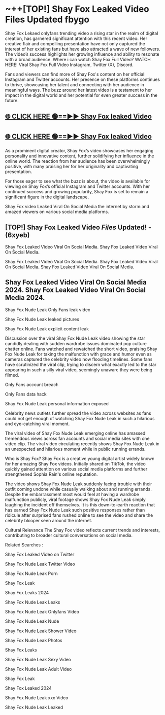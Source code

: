 # ~++[TOP!] Shay Fox Leaked Video Files Updated fbygo

 Shay Fox Lekaed onlyfans trending video a rising star in the realm of digital creation, has garnered significant attention with this recent video. Her creative flair and compelling presentation have not only captured the interest of her existing fans but have also attracted a wave of new followers. The video’s success highlights her growing influence and ability to resonate with a broad audience.
Where i can watch  Shay Fox Full Video? WATCH HERE! Viral  Shay Fox Full Video Instagram, Twitter (X), Discord.


Fans and viewers can find more of  Shay Fox's content on her official Instagram and Twitter accounts. Her presence on these platforms continues to thrive, showcasing her talent and connecting with her audience in meaningful ways. The buzz around her latest video is a testament to her impact in the digital world and her potential for even greater success in the future.


## [🌐 CLICK HERE 🟢==►►  Shay Fox leaked Video ](https://onlyclips.site?title=Shay_Fox&ref=git)

## [🌐 CLICK HERE 🟢==►►  Shay Fox leaked Video ](https://onlyclips.site?title=Shay_Fox&ref=git)


As a prominent digital creator,  Shay Fox’s video showcases her engaging personality and innovative content, further solidifying her influence in the online world. The reaction from her audience has been overwhelmingly positive, with many praising her for her originality and captivating presentation.

For those eager to see what the buzz is about, the video is available for viewing on  Shay Fox’s official Instagram and Twitter accounts. With her continued success and growing popularity,  Shay Fox is set to remain a significant figure in the digital landscape.


  Shay Fox video Leaked Viral On Social Media the internet by storm and amazed viewers on various social media platforms.


## [TOP!]  Shay Fox Leaked Video *Files* Updated! - (6xyeb) 

 Shay Fox Leaked Video Viral On Social Media. Shay Fox Leaked Video Viral On Social Media.

 Shay Fox Leaked Video Viral On Social Media. Shay Fox Leaked Video Viral On Social Media. Shay Fox Leaked Video Viral On Social Media.


##  Shay Fox Leaked Video Viral On Social Media 2024. Shay Fox Leaked Video Viral On Social Media 2024.
 Shay Fox Nude Leak Only Fans leak video

 Shay Fox Nude Leak leaked pictures

 Shay Fox Nude Leak explicit content leak

Discussion over the viral  Shay Fox Nude Leak video showing the star candidly dealing with sudden wardrobe issues dominated pop culture chatter online. Fans watched and rewatched the short video, praising  Shay Fox Nude Leak for taking the malfunction with grace and humor even as cameras captured the celebrity video now flooding timelines. Some fans have scrutinized the viral clip, trying to discern what exactly led to the star appearing in such a silly viral video, seemingly unaware they were being filmed.


Only Fans account breach

Only Fans data hack

 Shay Fox Nude Leak personal information exposed

Celebrity news outlets further spread the video across websites as fans could not get enough of watching  Shay Fox Nude Leak in such a hilarious and eye-catching viral moment.


The viral video of  Shay Fox Nude Leak emerging online has amassed tremendous views across fan accounts and social media sites with one video clip. The viral video circulating recently shows  Shay Fox Nude Leak in an unexpected and hilarious moment while in public running errands.


Who is  Shay Fox?  Shay Fox is a creative young digital artist widely known for her amazing  Shay Fox videos. Initially shared on TikTok, the video quickly gained attention on various social media platforms and further strengthened Sophia Rain's online reputation.

The video shows  Shay Fox Nude Leak suddenly facing trouble with their outfit coming undone while casually walking about and running errands. Despite the embarrassment most would feel at having a wardrobe malfunction publicly, viral footage shows  Shay Fox Nude Leak simply laughing the incident off themselves. It is this down-to-earth reaction that has earned  Shay Fox Nude Leak such positive responses rather than ridicule after surprised fans rushed online to see the video and share the celebrity blooper seen around the internet.

Cultural Relevance The  Shay Fox video reflects current trends and interests, contributing to broader cultural conversations on social media.

Related Searches :

 Shay Fox Leaked Video on Twitter

 Shay Fox Nude Leak Twitter Video

 Shay Fox Nude Leak Porn

 Shay Fox Leak 

 Shay Fox Leaks 2024

 Shay Fox Nude Leak Leaks

 Shay Fox Nude Leak Onlyfans Video

 Shay Fox Nude Leak Nude

 Shay Fox Nude Leak Shower Video

 Shay Fox Nude Leak Photos

 Shay Fox Leaks

 Shay Fox Nude Leak Sexy Video

 Shay Fox Nude Leak Adult Video

 Shay Fox Leak

 Shay Fox Leaked 2024

 Shay Fox Nude Leak xxx Video

 Shay Fox Nude Leak Leaked